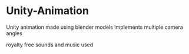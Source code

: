 # Unity-Animation

Unity animation made using blender models
Implements multiple camera angles


royalty free sounds and music used
